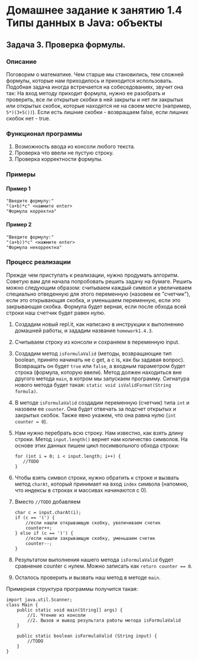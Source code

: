 # Домашнее задание к занятию 1.4 Типы данных в Java: объекты
## Задача 3. Проверка формулы.

### Описание
Поговорим о математике. Чем старше мы становились, тем сложней формулы, которые нам приходилось и приходится использовать. Подобная задача иногда встречается на собеседованиях, звучит она так: 
На вход методу приходит формула, нужно ее разобрать и проверить, все ли открытые скобки в ней закрыты и нет ли закрытых или открытых скобок, которые находятся не на своем месте (например, `5*)(3+5())`). Если есть лишние скобки - возвращаем false, если лишних скобок нет - true.

### Функционал программы
1. Возможность ввода из консоли любого текста.
2. Проверка что ввели не пустую строку.
3. Проверка корректности формулы.

### Примеры
#### Пример 1
```
"Введите формулу:"
"(a+b)*c" <нажмите enter>
"Формула корректна"
```

#### Пример 2
```
"Введите формулу:"
"(a+b))*c" <нажмите enter>
"Формула некорректна"
```

### Процесс реализации
Прежде чем приступать к реализации, нужно продумать алгоритм. Советую вам для начала попробовать решить задачу на бумаге. 
Решить можно следующим образом: считываем каждый символ и увеличиваем специально отведенную для этого переменную (назовем ее "счетчик"), если это открывающая скобка, и уменьшаем переменную, если это закрывающая скобка. 
Формула будет верная, если после обхода всей строки наш счетчик будет равен нулю.

1. Создадим новый repl.it, как написано в инструкции к выполнению домашней работы, и зададим название `homework1.4.3`.
2. Считываем строку из консоли и сохраняем в переменную input.
3. Создадим метод `isFormulaValid` (методы, возвращающие тип boolean, принято начинать не с get, а с is, как бы задавая вопрос). Возвращать он будет `true` или `false`, а входным параметром будет строка (формула, которую ввели). 
Метод должен находиться вне другого метода `main`, в котром мы запускаем программу. Сигнатура нового метода будет такая: `static void isValidFormat(String formula)`.
3. В методе `isFormulaValid` создадим переменную (счетчик) типа `int` и назовем ее `counter`. Она будет отвечать за подсчет открытых и закрытых скобок. Также явно укажем, что она равна нулю (`int counter = 0`).
4. Нам нужно перебрать всю строку. Нам известно, как взять длину строки. Метод `input.length()` вернет нам количество символов. На основе этих данных пишем цикл посимвольного обхода строки:

   ```
   for (int i = 0; i < input.length; i++) {
      //TODO
   }
   ```
5. Чтобы взять символ строки, нужно обратить к строке и вызвать метод `charAt`, который принимает на вход `index` символа (напомню, что индексы в строках и массивах начинаются с 0).
6. Вмеcто `//TODO` добавляем 

   ```
   char c = input.charAt(i);
   if (c == '(') {
       //если нашли открывающую скобку, увеличиваем счетик
       counter++;
   } else if (c == ')') {
       //если нашли закрывающую скобку, уменьшаем счетик
       counter--;
   }
   ```
   
7. Результатом выполнения нашего метода `isFormulaValid` будет сравнение counter c нулем. Можно записать как `return counter == 0`.
8. Осталось проверить и вызвать наш метод в методе `main`.

Примерная структура программы получится такая:

    import java.util.Scanner;
    class Main {
        public static void main(String[] args) {
            //1. Чтение из консоли
            //2. Вызов и вывод результата работы метода isFormulaValid
        }
    
        public static boolean isFormulaValid (String input) {
            //TODO  
        }
    }
 
